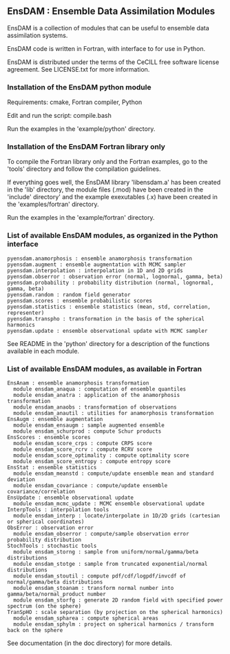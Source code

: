 ## EnsDAM : Ensemble Data Assimilation Modules

EnsDAM is a collection of modules
that can be useful to ensemble data assimilation systems.

EnsDAM code is written in Fortran,
with interface to for use in Python.

EnsDAM is distributed under the terms of the CeCILL free software license agreement.
See LICENSE.txt for more information. 

### Installation of the EnsDAM python module

Requirements: cmake, Fortran compiler, Python

Edit and run the script: compile.bash

Run the examples in the 'example/python' directory.

### Installation of the EnsDAM Fortran library only

To compile the Fortran library only and the Fortran examples,
go to the 'tools' directory and follow the compilation guidelines.

If everything goes well, the EnsDAM library 'libensdam.a'
has been created in the 'lib' directory, the module files (.mod)
have been created in the 'include' directory' and the example
exexutables (.x) have been created in the 'examples/fortran' directory.

Run the examples in the 'example/fortran' directory.

### List of available EnsDAM modules, as organized in the Python interface

```
pyensdam.anamorphosis : ensemble anamorphosis transformation
pyensdam.augment : ensemble augmentation with MCMC sampler
pyensdam.interpolation : interpolation in 1D and 2D grids
pyensdam.obserror : observation error (normal, lognormal, gamma, beta)
pyensdam.probability : probability distribution (normal, lognormal, gamma, beta)
pyensdam.random : random field generator
pyensdam.scores : ensemble probabilistic scores
pyensdam.statistics : ensemble statistics (mean, std, correlation, representer)
pyensdam.transpho : transformation in the basis of the spherical harmonics
pyensdam.update : ensemble observational update with MCMC sampler
```

See README in the 'python' directory for a description of the functions available in each module.

### List of available EnsDAM modules, as available in Fortran

```
EnsAnam : ensemble anamorphosis transformation
  module ensdam_anaqua : computation of ensemble quantiles
  module ensdam_anatra : application of the anamorphosis transformation
  module ensdam_anaobs : transformation of observations
  module ensdam_anautil : utilities for anamorphosis transformation
EnsAugm : ensemble augmentation
  module ensdam_ensaugm : sample augmented ensemble
  module ensdam_schurprod : compute Schur products
EnsScores : ensemble scores
  module ensdam_score_crps : compute CRPS score
  module ensdam_score_rcrv : compute RCRV score
  module ensdam_score_optimality : compute optimality score
  module ensdam_score_entropy : compute entropy score
EnsStat : ensemble statistics
  module ensdam_meanstd : compute/update ensemble mean and standard deviation
  module ensdam_covariance : compute/update ensemble covariance/correlation
EnsUpdate : ensemble observational update
  module ensdam_mcmc_update : MCMC ensemble observational update
InterpTools : interpolation tools
  module ensdam_interp : locate/interpolate in 1D/2D grids (cartesian or spherical coordinates)
ObsError : observation error
  module ensdam_obserror : compute/sample observation error probability distribution
StochTools : stochastic tools
  module ensdam_storng : sample from uniform/normal/gamma/beta distributions
  module ensdam_stotge : sample from truncated exponential/normal distributions
  module ensdam_stoutil : compute pdf/cdf/logpdf/invcdf of normal/gamma/beta distributions
  module ensdam_stoanam : transform normal number into gamma/beta/normal_product number
  module ensdam_storfg : generate 2D random field with specified power spectrum (on the sphere)
TranSpHO : scale separation (by projection on the spherical harmonics)
  module ensdam_spharea : compute spherical areas
  module ensdam_sphylm : project on spherical harmonics / transform back on the sphere
```

See documentation (in the doc directory) for more details.
